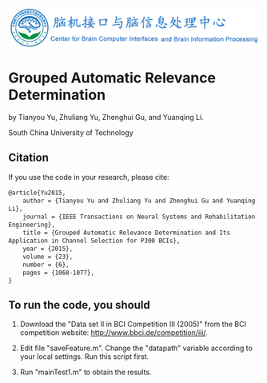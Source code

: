 ![scutbci](scutbci-withtext.png "SCUTBCI")

# Grouped Automatic Relevance Determination

by Tianyou Yu, Zhuliang Yu, Zhenghui Gu, and Yuanqing Li.

South China University of Technology


## Citation

If you use the code in your research, please cite:

```
@article{Yu2015,
	author = {Tianyou Yu and Zhuliang Yu and Zhenghui Gu and Yuanqing Li},
	journal = {IEEE Transactions on Neural Systems and Rehabilitation Engineering},
	title = {Grouped Automatic Relevance Determination and Its Application in Channel Selection for P300 BCIs},
	year = {2015},
	volume = {23},
	number = {6},
	pages = {1068-1077},
}
```

## To run the code, you should

1. Download the "Data set II in BCI Competition III (2005)" from the BCI competition website: http://www.bbci.de/competition/iii/.

2. Edit file "saveFeature.m". Change the "datapath" variable according to your local settings. Run this script first.

3. Run "mainTest1.m" to obtain the results.